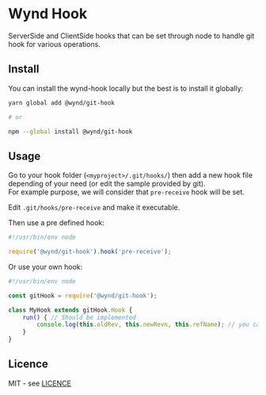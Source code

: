 # Wynd Hook

ServerSide and ClientSide hooks that can be set through node to handle git hook for various operations.

## Install

You can install the wynd-hook locally but the best is to install it globally:
```sh
yarn global add @wynd/git-hook

# or

npm --global install @wynd/git-hook
```

## Usage

Go to your hook folder (`<myproject>/.git/hooks/`) then add a new hook file depending of your need (or edit the sample provided by git).  
For example purpose, we will consider that `pre-receive` hook will be set.

Edit `.git/hooks/pre-receive` and make it executable.

Then use a pre defined hook:
```js
#!/usr/bin/env node

require('@wynd/git-hook').hook('pre-receive');
```

Or use your own hook:
```js
#!/usr/bin/env node

const gitHook = require('@wynd/git-hook');

class MyHook extends gitHook.Hook {
    run() { // Should be implemented
        console.log(this.oldRev, this.newRevn, this.refName); // you can get informations from the githook itself
    }
}
```

## Licence

MIT - see [LICENCE](./LICENCE)
